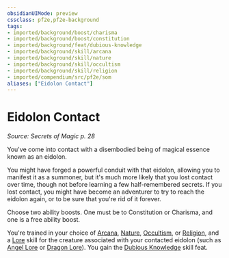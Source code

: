 ```yaml
---
obsidianUIMode: preview
cssclass: pf2e,pf2e-background
tags:
- imported/background/boost/charisma
- imported/background/boost/constitution
- imported/background/feat/dubious-knowledge
- imported/background/skill/arcana
- imported/background/skill/nature
- imported/background/skill/occultism
- imported/background/skill/religion
- imported/compendium/src/pf2e/som
aliases: ["Eidolon Contact"]
---
```

# Eidolon Contact
*Source: Secrets of Magic p. 28*  

You've come into contact with a disembodied being of magical essence known as an eidolon.

You might have forged a powerful conduit with that eidolon, allowing you to manifest it as a summoner, but it's much more likely that you lost contact over time, though not before learning a few half-remembered secrets. If you lost contact, you might have become an adventurer to try to reach the eidolon again, or to be sure that you're rid of it forever.

Choose two ability boosts. One must be to Constitution or Charisma, and one is a free ability boost.

You're trained in your choice of [Arcana](../../skills.md#Arcana), [Nature](../../skills.md#Nature), [Occultism](../../skills.md#Occultism), or [Religion](../../skills.md#Religion), and a [Lore](../../skills.md#Lore) skill for the creature associated with your contacted eidolon (such as [Angel Lore](../../skills.md#Lore) or [Dragon Lore](../../skills.md#Lore)). You gain the [Dubious Knowledge](../../feats/dubious-knowledge.md) skill feat.